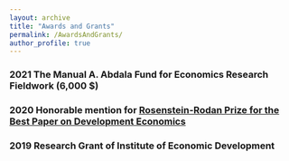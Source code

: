 ```yaml
---
layout: archive
title: "Awards and Grants"
permalink: /AwardsAndGrants/
author_profile: true
---
```



### 2021 The Manual A. Abdala Fund for Economics Research Fieldwork (6,000 \$)

### 2020 Honorable mention for [Rosenstein-Rodan Prize for the Best Paper on Development Economics](https://www.bu.edu/econ/research/ied/rosenstein-rodan-prize-winners/)

### 2019 Research Grant of Institute of Economic Development
